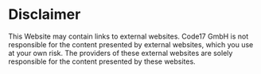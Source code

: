 # Disclaimer

This Website may contain links to external websites. Code17 GmbH is not responsible 
for the content presented by external websites, which you use at your own risk. The 
providers of these external websites are solely responsible for the content 
presented by these websites.